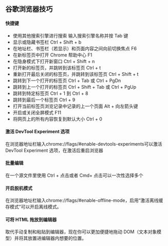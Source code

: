 ## 谷歌浏览器技巧

#### 快捷键
- 使用其他搜索引擎进行搜索    输入搜索引擎名称并按 Tab 键
- 显示或隐藏书签栏    Ctrl + Shift + b
- 在地址栏、书签栏（若显示）和页面内容之间向前切换焦点  F6
- 在新标签页中打开 Chrome 帮助中心    F1
- 在隐身模式下打开新窗口 Ctrl + Shift + n
- 打开新的标签页，并跳转到该标签页    Ctrl + t
- 重新打开最后关闭的标签页，并跳转到该标签页   Ctrl + Shift + t
- 跳转到下一个打开的标签页    Ctrl + Tab 或 Ctrl + PgDn
- 跳转到上一个打开的标签页    Ctrl + Shift + Tab 或 Ctrl + PgUp
- 跳转到特定标签页    Ctrl + 1 到 Ctrl + 8
- 跳转到最后一个标签页  Ctrl + 9
- 打开当前标签页浏览记录中记录的上一个页面    Alt + 向左箭头键
- 开启或关闭全屏模式   F11
- 将网页上的所有内容恢复到默认大小    Ctrl + 0


#### 激活 DevTool Experiment 选项
在浏览器地址栏输入chrome://flags/#enable-devtools-experiments可以激活 DevTool Experiment 选项，在激活后重启浏览器

#### 批量编辑
在一个源文件里使用 Ctrl + 点击或者 Cmd+ 点击可以一次性选择多个

#### 开启脱机模式
在浏览器地址栏输入chrome://flags/#enable-offline-mode，启用“激活离线缓存模式”可以开启离线模式。

#### 可将 HTML 拖放到编辑器
取代手动复制和粘贴到编辑器，现在你可以更加便捷地拖动 DOM（文本对象模型）并将其放置进编辑器内想要的位置。



